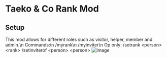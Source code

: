 # Taeko & Co Rank Mod

## Setup

This mod allows for different roles such as visitor, helper, member and admin.\n
Commands:\n
/myrank\n
/myinviter\n
Op only:
/setrank \<person\> \<rank\>
/setinviterof \<person\> \<person\>
![image](https://user-images.githubusercontent.com/64379111/205505663-3a84d597-9f17-43d9-ad25-63b57673d99d.png)
